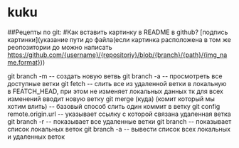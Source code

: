 # kuku
##Рецепты по git:
#Как вставить картинку в README в github?
[подпись картинки](указание пути до файла(если картинка расположена в том же реопозитории до можно написать https://github.com/{username}/{repositoriy}/blob/{branch}/{path}/{img_name.format}))


git branch -m <name> -- создать новую ветвь
git branch -a -- просмотреть все доступные ветки
git fetch -- слить все из удаленной ветки в локальную в FEATCH_HEAD, при этом не изменяет локальных данных тк для всех изменений вводит новую ветку
git merge (куда) (комит который мы хотим влить) -- базовый способ слить один коммит в ветку
git config remote.origin.url -- указывает ссылку с которой связана удаленная ветка
git branch -r -- показывает все удаленные ветки
git branch  -- показывает список локальных веток
git branch -a -- вывести список всех локальных и удаленных веток

